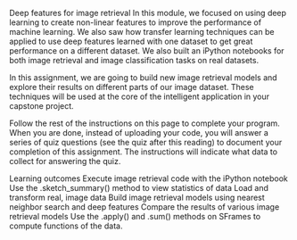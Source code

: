 Deep features for image retrieval
In this module, we focused on using deep learning to create non-linear features to improve the performance of machine learning. We also saw how transfer learning techniques can be applied to use deep features learned with one dataset to get great performance on a different dataset. We also built an iPython notebooks for both image retrieval and image classification tasks on real datasets.

In this assignment, we are going to build new image retrieval models and explore their results on different parts of our image dataset. These techniques will be used at the core of the intelligent application in your capstone project.

Follow the rest of the instructions on this page to complete your program. When you are done, instead of uploading your code, you will answer a series of quiz questions (see the quiz after this reading) to document your completion of this assignment. The instructions will indicate what data to collect for answering the quiz.

Learning outcomes
Execute image retrieval code with the iPython notebook
Use the .sketch_summary() method to view statistics of data
Load and transform real, image data
Build image retrieval models using nearest neighbor search and deep features
Compare the results of various image retrieval models
Use the .apply() and .sum() methods on SFrames to compute functions of the data.